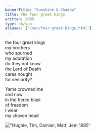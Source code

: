 ```yaml
---
bannerTitle: "Sunshine & Shadow" 
title: the four great kings
written: 2005
type: hk/sun
aliases: ['/sun/four-great-kings.html']
---
```


the four great kings  
my brothers  
who spurned  
my adoration  
do they not know  
the Lord of Death  
cares nought  
for seniority?  
  
Yama crowned me  
and now  
in the fierce blast  
of freedom  
I wear  
my shaven head  

!["Hughie, Tim, Damian, Matt, Jem 1985"](/images/bio/5brothers1985.jpg "Hughie, Tim, Damian, Matt, Jem 1985")
